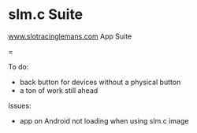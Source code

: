 slm.c Suite
===========

www.slotracinglemans.com App Suite

=

To do:
* back button for devices without a physical button
* a ton of work still ahead

Issues:
* app on Android not loading when using slm.c image